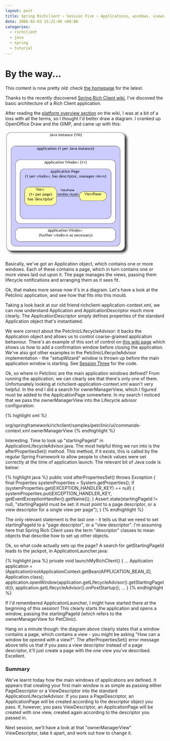 ```yaml
---
layout: post
title: Spring Richclient ~ Session Five ~ Applications, windows, views
date: 2006-02-03 15:21:00 +00:00
categories:
  - richclient 
  - java 
  - spring
  - tutorial
---
```

<div class='notice'><h1>By the way...</h1><p>This content is now pretty old: check <a href='/'>the homepage</a> for the latest.</p></div>
          
<p>Thanks to the recently discovered <a href="http://opensource2.atlassian.com/confluence/spring/display/RCP/Home">Spring Rich Client wiki</a>, I've discoved the basic architecture of a Rich Client application. </p>
<p>After reading the <a href="http://opensource2.atlassian.com/confluence/spring/display/RCP/Introduction#Introduction-PlatformOverview">platform overview section</a> on the wiki, I was at a bit of a loss with all the terms, so I thought I'd better draw a diagram. I cranked up OpenOffice Draw and the GIMP, and came up with this:</p>
<p><img src="/files/rcp-layout.jpg"></p>
<p>Basically, we've got an Application object, which contains one or more windows. Each of these contains a page, which in turn contains one or more views laid out upon it. The page manages the views, passing them lifecycle notifications and arranging them as it sees fit.</p>
<p>Ok, that makes more sense now it's in a diagram. Let's have a look at the Petclinic application, and see how that fits into this mould.</p>
<p>Taking a look back at our old friend richclient-application-context.xml, we can now understand Application and ApplicationDescriptor much more clearly. The ApplicationDescriptor simply defines properties of the standard Application object that's instantiated.</p>
<p>We were correct about the PetclinicLifecycleAdvisor: it backs the Application object and allows us to control coarse-grained application behaviour. There's an example of this sort of control on <a href="http://opensource2.atlassian.com/confluence/spring/display/RCP/Core+Concepts">this wiki page</a> which shows us how to add a confirmation window before closing the application. We've also got other examples in the PetclinicLifecycleAdvisor implementation - the "setupWizard" window is thrown up before the main application window is starting. See <a href="/node/10">Session Three</a> for the code.</p>
<p>Ok, so where in Petclinic are the main application windows defined? From running the application, we can clearly see that there's only one of them. Unfortunately looking at richclient-application-context.xml wasn't very helpful. In the end I did a search for ownerManagerView, which I figured must be added to the ApplicationPage somewhere. In my search I noticed that we pass the ownerManagerView into the Lifecycle advisor configuration:</p>
<p>{% highlight xml %}
	<bean id="petclinicLifecycleAdvisor"
		class="org.springframework.richclient.samples.petclinic.PetClinicLifecycleAdvisor"></p>
<property name="windowCommandBarDefinitions">
			<value>org/springframework/richclient/samples/petclinic/ui/commands-context.xml</value>
		</property>
<property name="startingPageId">
			<value>ownerManagerView</value>
		</property>
	</bean>
{% endhighlight %}</p>
<p>Interesting. Time to look up "startingPageId" in ApplicationLifecycleAdvisor.java. The most helpful thing we run into is the afterPropertiesSet() method. This method, if it exists, this is called by the regular Spring Framework to allow people to check values were set correctly at the time of application launch. The relevant bit of Java code is below:</p>
<p>{% highlight java %}
public void afterPropertiesSet() throws Exception {
  final Properties systemProperties = System.getProperties();
  if (systemProperties.get(EXCEPTION_HANDLER_KEY) == null) {
    systemProperties.put(EXCEPTION_HANDLER_KEY, getEventExceptionHandler().getName());
  }
  Assert.state(startingPageId != null,
    "startingPageId must be set: it must point to a page descriptor, or a view descriptor for a single view per page");
  }
{% endhighlight %}</p>
<p>The only relevant statement is the last one - it tells us that we need to set startingPageId to a "page descriptor", or a "view descriptor". I'm assuming here that Spring Rich Client uses the term "descriptor" classes to mean objects that describe how to set up other objects.</p>
<p>Ok, so what code actually sets up the page? A search for getStartingPageId leads to the jackpot, in ApplicationLauncher.java:</p>
<p>{% highlight java %}
private void launchMyRichClient() {
  ...
  Application application = (Application)rootApplicationContext.getBean(APPLICATION_BEAN_ID, Application.class);
  application.openWindow(application.getLifecycleAdvisor().getStartingPageId());
  application.getLifecycleAdvisor().onPostStartup();
  ...
}
{% endhighlight %}</p>
<p>If I'd remembered ApplicationLauncher, I might have started there at the beginning of this session! This clearly starts the application and opens a window, passing the startingPageId (which refers to the ownerManagerView for PetClinic).</p>
<p>Hang on a minute though: the diagram above clearly states that a window contains a page, which contains a view - you might be asking "How can a window be opened with a view?". The afterPropertiesSet() error message above tells us that if you pass a view descriptor instead of a page descriptor, it'll just create a page with the one view you've described. Excellent.</p>
<h3>Summary</h3>
<p>We've learnt today how the main windows of applications are defined. It appears that creating your first main window is as simple as passing either PageDescriptor or a ViewDescriptor into the standard ApplicationLifecycleAdvisor. If you pass a PageDescriptor, an ApplicationPage will be created according to the descriptor object you pass. If, however, you pass ViewDescriptor, an ApplicationPage will be created with one view, created again according to the descriptor you passed in.</p>
<p>Next session, we'll have a look at that "ownerManagerView" ViewDescriptor, take it apart, and work out how to change it.</p>
